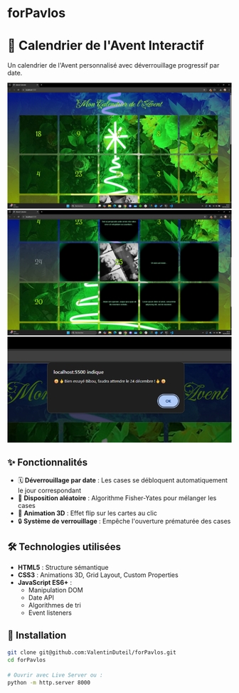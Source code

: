 # forPavlos

# 🎄 Calendrier de l'Avent Interactif

Un calendrier de l'Avent personnalisé avec déverrouillage progressif par date.

![Screenshot](./images/screenshots/screenshot01.png)
![Screenshot](./images/screenshots/screenshot02.png)
![Screenshot](./images/screenshots/screenshot03.png)


## ✨ Fonctionnalités

- 🗓️ **Déverrouillage par date** : Les cases se débloquent automatiquement  
  le jour correspondant
- 🎲 **Disposition aléatoire** : Algorithme Fisher-Yates pour mélanger les cases
- 🎴 **Animation 3D** : Effet flip sur les cartes au clic
- 🔒 **Système de verrouillage** : Empêche l'ouverture prématurée des cases

## 🛠️ Technologies utilisées

- **HTML5** : Structure sémantique
- **CSS3** : Animations 3D, Grid Layout, Custom Properties
- **JavaScript ES6+** : 
  - Manipulation DOM
  - Date API
  - Algorithmes de tri
  - Event listeners

## 🚀 Installation

```bash
git clone git@github.com:ValentinDuteil/forPavlos.git
cd forPavlos

# Ouvrir avec Live Server ou :
python -m http.server 8000